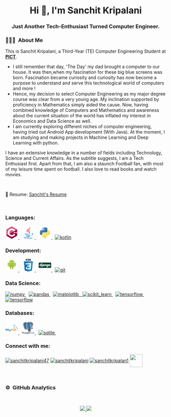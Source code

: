 <h1 align="center">Hi 👋, I'm Sanchit Kripalani</h1>
<h3 align="center">Just Another Tech-Enthusiast Turned Computer Engineer.</h3>

### 👨🏻‍💻 &nbsp;About Me
This is Sanchit Kripalani, a Third-Year (TE) Computer Engineering Student at [**PICT**](https://pict.edu/). 
- I still remember that day, 'The Day' my dad brought a computer to our house. It was then,when my fascination for these big blue screens was born. Fascination became  curiosity and curiosity has now become a purpose to understand and serve this technological world of computers and more !
- Hence, my decision to select Computer Engineering as my major degree course was clear from a very young age. My inclination supported by proficiency in Mathematics simply aided the cause. Now, having combined knowledge of Computers and Mathematics and awareness about the current situation of the world has inflated my interest in Economics and Data Science as well.
- I am currently exploring different niches of computer engineering, having tried out Android App development (With Java). At the moment, I am studying and making projects in Machine Learning and Deep Learning with python.

I have an extensive knowledge in a number of fields including Technology, Science and Current Affairs. As the subtitle suggests, I am a Tech Enthusiast first. Apart from that, I am also a staunch Football fan, with most of my leisure time spent on football. I also love to read books and watch movies.

<br>

 📄 Resume: [Sanchit's Resume](https://drive.google.com/file/d/1wYPRlDaSaodKAnrl0mGjsR5wfTIvmnbe/view?usp=sharing)

<br>

<h3 align="left">Languages:</h3>
<p align="left"> 
<a href="https://www.w3schools.com/cpp/" target="_blank"> <img src="https://raw.githubusercontent.com/devicons/devicon/master/icons/cplusplus/cplusplus-original.svg" alt="cplusplus" width="40" height="40"/> </a> &nbsp;
<a href="https://www.java.com" target="_blank"> <img src="https://raw.githubusercontent.com/devicons/devicon/master/icons/java/java-original.svg" alt="java" width="40" height="40"/> </a> &nbsp;
<a href="https://www.python.org" target="_blank"> <img src="https://raw.githubusercontent.com/devicons/devicon/master/icons/python/python-original.svg" alt="python" width="40" height="40"/> </a> &nbsp;
<a href="https://kotlinlang.org" target="_blank"> <img src="https://www.vectorlogo.zone/logos/kotlinlang/kotlinlang-icon.svg" alt="kotlin" width="40" height="40"/> </a>
</p>

<h3 align="left">Development:</h3>
<p align="left"> 
<a href="https://developer.android.com" target="_blank"> <img src="https://raw.githubusercontent.com/devicons/devicon/master/icons/android/android-original-wordmark.svg" alt="android" width="40" height="40"/> </a>  &nbsp;
<a href="https://www.w3schools.com/css/" target="_blank"> <img src="https://raw.githubusercontent.com/devicons/devicon/master/icons/css3/css3-original-wordmark.svg" alt="css3" width="40" height="40"/> </a> &nbsp;
<a href="https://www.djangoproject.com/" target="_blank"> <img src="https://raw.githubusercontent.com/devicons/devicon/master/icons/django/django-original.svg" alt="django" width="40" height="40"/> </a> &nbsp;
<a href="https://git-scm.com/" target="_blank"> <img src="https://www.vectorlogo.zone/logos/git-scm/git-scm-icon.svg" alt="git" width="40" height="40"/> </a>   
</p>

<h3 align="left">Data Science:</h3>
<p align="left">
<a href="https://numpy.org/" target="_blank"> <img src="https://numpy.org/images/logos/numpy.svg" alt="numpy" width="40" height="40"/> 
</a> &nbsp;
<a href="https://pandas.pydata.org/" target="_blank"> <img src="https://encrypted-tbn0.gstatic.com/images?q=tbn:ANd9GcTDIqFNPFquurBV2EX89LOVFAgJieARWphRnYMwMvuE9uP9cDbK3l2LtOZ4GkyYBpHF4cA&usqp=CAU" alt="pandas" width="40" height="40"/> 
</a> &nbsp;
<a href="https://matplotlib.org/" target="_blank"> <img src="https://upload.wikimedia.org/wikipedia/commons/thumb/0/01/Created_with_Matplotlib-logo.svg/1024px-Created_with_Matplotlib-logo.svg.png" alt="matplotlib" width="40" height="40"/> &nbsp;
<a href="https://scikit-learn.org/" target="_blank"> <img src="https://upload.wikimedia.org/wikipedia/commons/0/05/Scikit_learn_logo_small.svg" alt="scikit_learn" width="40" height="40"/> 
</a> &nbsp;
<a href="https://www.tensorflow.org" target="_blank"> <img src="https://www.vectorlogo.zone/logos/tensorflow/tensorflow-icon.svg" alt="tensorflow" width="40" height="40"/> </a> &nbsp;
<a href="https://keras.io/" target="_blank"> <img src="https://upload.wikimedia.org/wikipedia/commons/thumb/a/ae/Keras_logo.svg/1200px-Keras_logo.svg.png" alt="tensorflow" width="40" height="40"/> </a> 
</p>
</h3>

<h3 align="left">Databases:</h3>
<p align="left">
<a href="https://www.mysql.com/" target="_blank"> <img src="https://raw.githubusercontent.com/devicons/devicon/master/icons/mysql/mysql-original-wordmark.svg" alt="mysql" width="40" height="40"/> </a> &nbsp;
<a href="https://www.postgresql.org" target="_blank"> <img src="https://raw.githubusercontent.com/devicons/devicon/master/icons/postgresql/postgresql-original-wordmark.svg" alt="postgresql" width="40" height="40"/> </a> &nbsp;
<a href="https://www.sqlite.org/" target="_blank"> <img src="https://www.vectorlogo.zone/logos/sqlite/sqlite-icon.svg" alt="sqlite" width="40" height="40"/> </a> &nbsp;
</p>
</h3>

<h3 align="left">Connect with me:</h3>
<p align="left">
<a href="https://linkedin.com/in/sanchitkripalani47" target="blank"><img align="center" src="https://raw.githubusercontent.com/rahuldkjain/github-profile-readme-generator/master/src/images/icons/Social/linked-in-alt.svg" alt="sanchitkripalani47" height="30" width="40" /></a>
<a href="https://kaggle.com/sanchitkripalani" target="blank"><img align="center" src="https://raw.githubusercontent.com/rahuldkjain/github-profile-readme-generator/master/src/images/icons/Social/kaggle.svg" alt="sanchitkripalani" height="30" width="40" /></a>
<a href="https://www.hackerrank.com/sanchitkripalan1" target="blank"><img align="center" src="https://raw.githubusercontent.com/rahuldkjain/github-profile-readme-generator/master/src/images/icons/Social/hackerrank.svg" alt="sanchitkripalan1" height="30" width="40" /></a>
<a href="mailto:sanchitkripalani47@gmail.com" title="Mail me" target="_blank" onclick="window.open('your WS URL');">
<img align="center" src="https://img.icons8.com/color/48/000000/gmail--v2.png" height="40" width="40"/>
</a>
</p>
<br>

### ⚙️ &nbsp;GitHub Analytics
<br>
<p align="center">
<a href="https://github.com/sanchitkripalani47/">
  <img height="180em" src="https://github-readme-stats-eight-theta.vercel.app/api?username=sanchitkripalani47&show_icons=true&theme=algolia&include_all_commits=true&count_private=true"/>
  <img height="180em" src="https://github-readme-stats-eight-theta.vercel.app/api/top-langs/?username=sanchitkripalani47&layout=compact&langs_count=8&theme=algolia"/>
</a>
</p>
